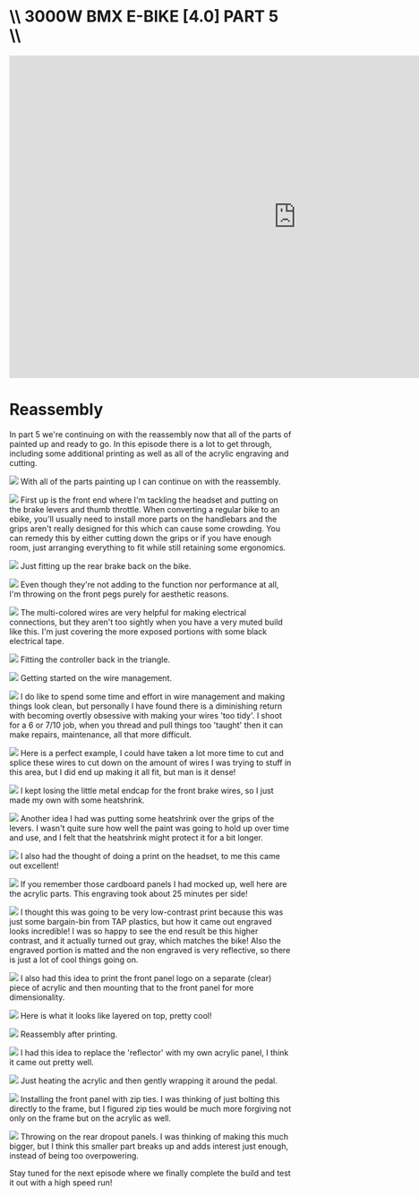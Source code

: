# \\\ 3000W BMX E-BIKE [4.0] PART 5 \\\

<iframe width="1024" height="576" src="https://www.youtube.com/embed/TcBWek1iFQ4" title="YouTube video player" frameborder="0" allow="accelerometer; autoplay; clipboard-write; encrypted-media; gyroscope; picture-in-picture" allowfullscreen></iframe>

# Reassembly

In part 5 we're continuing on with the reassembly now that all of the parts of painted up and ready to go. In this episode there is a lot to get through, including some additional printing as well as all of the acrylic engraving and cutting. 

![](assemble.jpg)
With all of the parts painting up I can continue on with the reassembly.

![](assemble2.jpg)
First up is the front end where I'm tackling the headset and putting on the brake levers and thumb throttle. When converting a regular bike to an ebike, you'll usually need to install more parts on the handlebars and the grips aren't really designed for this which can cause some crowding. You can remedy this by either cutting down the grips or if you have enough room, just arranging everything to fit while still retaining some ergonomics. 

![](brake.jpg)
Just fitting up the rear brake back on the bike. 

![](pegs.jpg)
Even though they're not adding to the function nor performance at all, I'm throwing on the front pegs purely for aesthetic reasons. 

![](tape.jpg)
The multi-colored wires are very helpful for making electrical connections, but they aren't too sightly when you have a very muted build like this. I'm just covering the more exposed portions with some black electrical tape. 

![](conn.jpg)
Fitting the controller back in the triangle.  

![](zip.jpg)
Getting started on the wire management. 

![](zip2.jpg)
I do like to spend some time and effort in wire management and making things look clean, but personally I have found there is a diminishing return with becoming overtly obsessive with making your wires 'too tidy'. I shoot for a 6 or 7/10 job, when you thread and pull things too 'taught' then it can make repairs, maintenance, all that more difficult. 

![](zip3.jpg)
Here is a perfect example, I could have taken a lot more time to cut and splice these wires to cut down on the amount of wires I was trying to stuff in this area, but I did end up making it all fit, but man is it dense!

![](heat.jpg)
I kept losing the little metal endcap for the front brake wires, so I just made my own with some heatshrink. 

![](heat2.jpg)
Another idea I had was putting some heatshrink over the grips of the levers. I wasn't quite sure how well the paint was going to hold up over time and use, and I felt that the heatshrink might protect it for a bit longer. 

![](cap.jpg)
I also had the thought of doing a print on the headset, to me this came out excellent! 

![](engrave.jpg)
If you remember those cardboard panels I had mocked up, well here are the acrylic parts. This engraving took about 25 minutes per side! 

![](print.jpg)
I thought this was going to be very low-contrast print because this was just some bargain-bin from TAP plastics, but how it came out engraved looks incredible! I was so happy to see the end result be this higher contrast, and it actually turned out gray, which matches the bike! Also the engraved portion is matted and the non engraved is very reflective, so there is just a lot of cool things going on.  

![](print2.jpg)
I also had this idea to print the front panel logo on a separate (clear) piece of acrylic and then mounting that to the front panel for more dimensionality.

![](print3.jpg)
Here is what it looks like layered on top, pretty cool!

![](cap2.jpg)
Reassembly after printing. 

![](pedal.jpg)
I had this idea to replace the 'reflector' with my own acrylic panel, I think it came out pretty well.  

![](pedal2.jpg)
Just heating the acrylic and then gently wrapping it around the pedal. 

![](front.jpg)
Installing the front panel with zip ties. I was thinking of just bolting this directly to the frame, but I figured zip ties would be much more forgiving not only on the frame but on the acrylic as well. 

![](rpanel.jpg)
Throwing on the rear dropout panels. I was thinking of making this much bigger, but I think this smaller part breaks up and adds interest just enough, instead of being too overpowering. 

Stay tuned for the next episode where we finally complete the build and test it out with a high speed run! 
